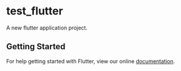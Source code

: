 # test_flutter

A new flutter application project.

## Getting Started

For help getting started with Flutter, view our online
[documentation](https://flutter.io/).
